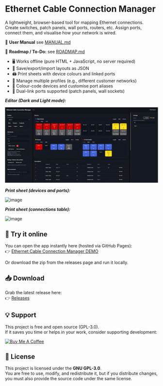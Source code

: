 # Ethernet Cable Connection Manager

A lightweight, browser-based tool for mapping Ethernet connections.  
Create switches, patch panels, wall ports, routers, etc. Assign ports, connect them, and visualise how your network is wired.  

📖 **User Manual** see [MANUAL.md](MANUAL.md)

📍 **Roadmap / To-Do:** see [ROADMAP.md](ROADMAP.md)

- 🖥️ Works offline (pure HTML + JavaScript, no server required)  
- 📂 Save/export/import layouts as JSON  
- 🖨️ Print sheets with device colours and linked ports  
- 👥 Manage multiple profiles (e.g., different customer networks)  
- 🎨 Colour-code devices and customise port aliases  
- 🔌 Dual-link ports supported (patch panels, wall sockets)

**_Editor (Dark and Light mode):_**

<img src="https://github.com/bijomaru78/eccm/blob/main/eccm_ui_dark_light_animation.gif?raw=true">

**_Print sheet (devices and ports):_**

<img width="900" alt="image" src="https://github.com/user-attachments/assets/fdb68294-eeec-43c5-b5c9-0b978d6fdc28" />

**_Print sheet (connections table):_**

<img width="617" height="558" alt="image" src="https://github.com/user-attachments/assets/4967c6f2-caf6-4eb2-add0-2a1d5170ad0d" />


## 🚀 Try it online
You can open the app instantly here (hosted via GitHub Pages):  
👉 [Ethernet Cable Connection Manager DEMO](https://bijomaru78.github.io/eccm/ECCM.html)

Or download the zip from the releases page and run it locally.

## 📥 Download
Grab the latest release here:  
👉 [Releases](https://github.com/bijomaru78/eccm/releases)

## 💡 Support
This project is free and open source (GPL-3.0).  
If it saves you time or helps in your work, consider supporting development:  

<a href="https://www.buymeacoffee.com/bijomaru78" target="_blank"><img src="https://cdn.buymeacoffee.com/buttons/v2/default-yellow.png" alt="Buy Me A Coffee" style="height: 60px !important;width: 217px !important;" ></a>

## 📜 License
This project is licensed under the **GNU GPL-3.0**.  
You are free to use, modify, and redistribute it, but if you distribute changes, you must also provide the source code under the same license.
